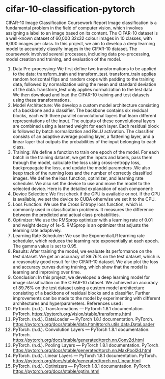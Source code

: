 # cifar-10-classification-pytorch
CIFAR-10 Image Classification Coursework Report
Image classification is a fundamental problem in the field of computer vision, which involves assigning a label to an image based on its content. The CIFAR-10 dataset is a well-known dataset of 60,000 32x32 colour images in 10 classes, with 6,000 images per class. In this project, we aim to develop a deep learning model to accurately classify images in the CIFAR-10 dataset.
The coursework involved several processes, including data pre-processing, model creation and training, and evaluation of the model.
1. Data Pre-processing:
We first define two transformations to be applied to the data: transform_train and transform_test. transform_train applies random horizontal flips and random crops with padding to the training data, followed by normalization using the mean and standard deviation of the data. transform_test only applies normalization to the test data. We then download and load the CIFAR-10 training and test datasets using these transformations.
2. Model Architecture:
We develop a custom model architecture consisting of a backbone and a classifier. The backbone contains six residual blocks, each with three parallel convolutional layers that learn different representations of the input. The outputs of these convolutional layers are combined using a learned weight for each layer. Each residual block is followed by batch normalization and ReLU activation. The classifier consists of an adaptive average pooling layer, a flattening layer, and a linear layer that outputs the probabilities of the input belonging to each class.
3. Training:
We define a function to train one epoch of the model. For each batch in the training dataset, we get the inputs and labels, pass them through the model, calculate the loss using cross-entropy loss, backpropagate the loss, and update the model parameters .We also keep track of the running loss and the number of correctly classified images.
We define the loss function, optimizer, and learning rate scheduler. We also set the device to use and move the model to the selected device.
Here is the detailed explanation of each component:
1. Device Selection: We first check if the GPU is available or not. If the GPU is available, we set the device to CUDA otherwise we set it to the CPU.
2. Loss Function: We use the Cross Entropy loss function, which is commonly used in classification problems. It measures the difference between the predicted and actual class probabilities.
3. Optimizer: We use the RMSprop optimizer with a learning rate of 0.01 and weight decay of 1e-5. RMSprop is an optimizer that adjusts the learning rate adaptively.
4. Learning Rate Scheduler: We use the ExponentialLR learning rate scheduler, which reduces the learning rate exponentially at each epoch. The gamma value is set to 0.95.
4. Results:
After training the model, we evaluate its performance on the test dataset. We get an accuracy of 89.76% on the test dataset, which is a reasonably good result for the CIFAR-10 dataset. We also plot the loss and accuracy curves during training, which show that the model is learning and improving over time.
5. Conclusion:
In this project, we developed a deep learning model for image classification on the CIFAR-10 dataset. We achieved an accuracy of 89.76% on the test dataset using a custom model architecture consisting of a backbone of residual blocks and a classifier. Further improvements can be made to the model by experimenting with different architectures and hyperparameters.
References used :
1. PyTorch. (n.d.). Transformations — PyTorch 1.8.1 documentation. PyTorch. https://pytorch.org/vision/stable/transforms.html
2. PyTorch. (n.d.). DataLoader — PyTorch 1.8.1 documentation. PyTorch. https://pytorch.org/docs/stable/data.html#torch.utils.data.DataLoader
3. PyTorch. (n.d.). Convolution Layers — PyTorch 1.8.1 documentation. PyTorch. https://pytorch.org/docs/stable/generated/torch.nn.Conv2d.html
4. PyTorch. (n.d.). Pooling Layers — PyTorch 1.8.1 documentation. PyTorch. https://pytorch.org/docs/stable/generated/torch.nn.MaxPool2d.html
5. PyTorch. (n.d.). Linear Layers — PyTorch 1.8.1 documentation. PyTorch. https://pytorch.org/docs/stable/generated/torch.nn.Linear.html
6. PyTorch. (n.d.). Optimizers — PyTorch 1.8.1 documentation. PyTorch. https://pytorch.org/docs/stable/optim.html
